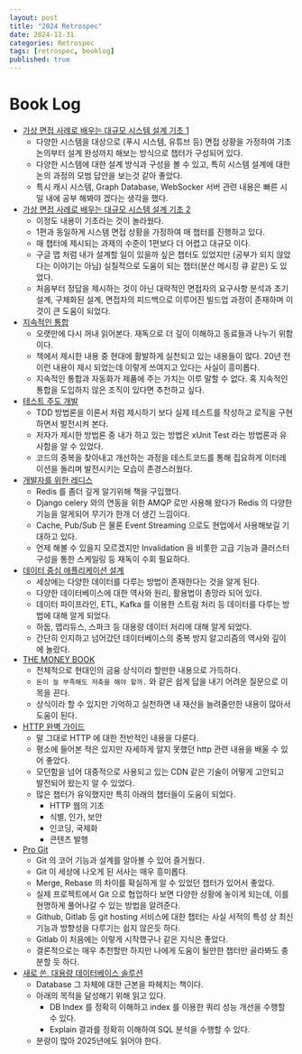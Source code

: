 ```yaml
---
layout: post
title: "2024 Retrospec"
date: 2024-12-31
categories: Retrospec
tags: [retrospec, booklog]
published: true
---
```


# Book Log

- [가상 면접 사례로 배우는 대규모 시스템 설계 기초 1](https://product.kyobobook.co.kr/detail/S000001033116)
  - 다양한 시스템을 대상으로 (푸시 시스템, 유튜브 등) 면접 상황을 가정하여 기초 논의부터 설계 완성까지 해보는 방식으로 챕터가 구성되어 있다.
  - 다양한 시스템에 대한 설계 방식과 구성을 볼 수 있고, 특히 시스템 설계에 대한 논의 과정의 모범 답안을 보는것 같아 좋았다.
  - 특시 캐시 시스템, Graph Database, WebSocker 서버 관련 내용은 빠른 시일 내에 공부 해봐야 겠다는 생각을 했다.
- [가상 면접 사례로 배우는 대규모 시스템 설계 기초 2](https://product.kyobobook.co.kr/detail/S000211656186)
  - 이정도 내용이 기초라는 것이 놀라웠다.
  - 1편과 동일하게 시스템 면접 상황을 가정하여 매 챕터를 진행하고 있다.
  - 매 챕터에 제시되는 과제의 수준이 1편보다 더 어렵고 대규모 이다.
  - 구글 맵 처럼 내가 설계할 일이 있을까 싶은 챕터도 있었지만 (공부가 되지 않았다는 이야기는 아님) 실질적으로 도움이 되는 챕터(분산 메시징 큐 같은) 도 있었다.
  - 처음부터 정답을 제시하는 것이 아닌 대략적인 면접자의 요구사항 분석과 초기 설계, 구체화된 설계, 면접자의 피드백으로 이루어진 빌드업 과정이 존재하며 이것이 큰 도움이 되었다.
- [지속적인 통합](https://product.kyobobook.co.kr/detail/S000001514332)
  - 오랫만에 다시 꺼내 읽어본다. 재독으로 더 깊이 이해하고 동료들과 나누기 위함이다.
  - 책에서 제시한 내용 중 현대에 활발하게 실천되고 있는 내용들이 많다. 20년 전 이런 내용이 제시 되었는데 이렇게 쓰여지고 있다는 사실이 흥미롭다.
  - 지속적인 통합과 자동화가 제품에 주는 가치는 이루 말할 수 없다. 혹 지속적인 통합을 도입하지 않은 조직이 있다면 추천하고 싶다.
- [테스트 주도 개발](https://product.kyobobook.co.kr/detail/S000001032985)
  - TDD 방법론을 이론서 처럼 제시하기 보다 실제 테스트를 작성하고 로직을 구현하면서 발전시켜 본다.
  - 저자가 제시한 방법론 중 내가 하고 있는 방법은 xUnit Test 라는 방법론과 유사함을 알 수 있었다.
  - 코드의 중복을 찾아내고 개선하는 과정을 테스트코드를 통해 집요하게 이터레이션을 돌리며 발전시키는 모습이 존경스러웠다.
- [개발자를 위한 레디스](https://product.kyobobook.co.kr/detail/S000210785682)
  - Redis 를 좀더 깊게 알기위해 책을 구입했다.
  - Django celery 와의 연동을 위한 AMQP 로만 사용해 왔다가 Redis 의 다양한 기능을 알게되어 무기가 한개 더 생긴 느낌이다.
  - Cache, Pub/Sub 은 물론 Event Streaming 으로도 현업에서 사용해보길 기대하고 있다.
  - 언제 해볼 수 있을지 모르겠지만 Invalidation 을 비롯한 고급 기능과 클러스터 구성을 통한 스케일링 등 재독이 수회 필요하다.
- [데이터 중심 애플리케이션 설계](https://product.kyobobook.co.kr/detail/S000001766328)
  - 세상에는 다양한 데이터를 다루는 방법이 존재한다는 것을 알게 된다.
  - 다양한 데이터베이스에 대한 역사와 원리, 활용법이 총망라 되어 있다.
  - 데이터 파이프라인, ETL, Kafka 를 이용한 스트림 처리 등 데이터를 다루는 방법에 대해 알게 되었다.
  - 하둡, 맵리듀스, 스파크 등 대용량 데이터 처리에 대해 알게 되었다.
  - 간단히 인지하고 넘어갔던 데이터베이스의 중복 방지 알고리즘의 역사와 깊이에 놀랐다.
- [THE MONEY BOOK](https://product.kyobobook.co.kr/detail/S000213368065)
  - 전체적으로 현대인의 금융 상식이라 할만한 내용으로 가득하다.
  - `돈이 늘 부족해도 저축을 해야 할까.` 와 같은 쉽게 답을 내기 어려운 질문으로 이목을 끈다.
  - 상식이라 할 수 있지만 기억하고 실천하면 내 재산을 늘려줄만한 내용이 많아서 도움이 된다.
- [HTTP 완벽 가이드](https://product.kyobobook.co.kr/detail/S000001033001)
  - 말 그대로 HTTP 에 대한 전반적인 내용을 다룬다.
  - 평소에 들어본 적은 있지만 자세하게 알지 못했던 http 관련 내용을 배울 수 있어 좋았다.
  - 모던함을 넘어 대중적으로 사용되고 있는 CDN 같은 기술이 어떻게 고안되고 발전되어 왔는지 알 수 있었다.
  - 많은 챕터가 유익했지만 특히 아래의 챕터들이 도움이 되었다.
    - HTTP 웹의 기초
    - 식별, 인가, 보안
    - 인코딩, 국제화
    - 콘텐츠 발행
- [Pro Git](https://product.kyobobook.co.kr/detail/S000001033032)
  - Git 의 코어 기능과 설계를 알아볼 수 있어 즐거웠다.
  - Git 이 세상에 나오게 된 서사는 매우 흥미롭다.
  - Merge, Rebase 의 차이를 확실하게 알 수 있었던 챕터가 있어서 좋았다.
  - 실제 프로젝트에서 Git 으로 협업하다 보면 다양한 상황에 놓이게 되는데, 이를 현명하게 풀어나갈 수 있는 방법을 알려준다.
  - Github, Gitlab 등 git hosting 서비스에 대한 챕터는 사실 서적의 특성 상 최신 기능과 방향성을 다루기는 쉽지 않은듯 하다.
  - Gitlab 이 처음에는 이렇게 시작했구나 같은 지식은 좋았다.
  - 결론적으로는 매우 추천할만 하지만 나에게 도움이 될만한 챕터만 골라봐도 충분할 듯 하다.
- [새로 쓴, 대용량 데이터베이스 솔루션](https://product.kyobobook.co.kr/detail/S000001562334)
  - Database 그 자체에 대한 근본을 파헤치는 책이다.
  - 아래의 목적을 달성해기 위해 읽고 있다.
    - DB Index 를 정확히 이해하고 index 를 이용한 쿼리 성능 개선을 수행할 수 있다.
    - Explain 결과를 정확히 이해하여 SQL 분석을 수행할 수 있다.
  - 분량이 많아 2025년에도 읽어야 한다.
